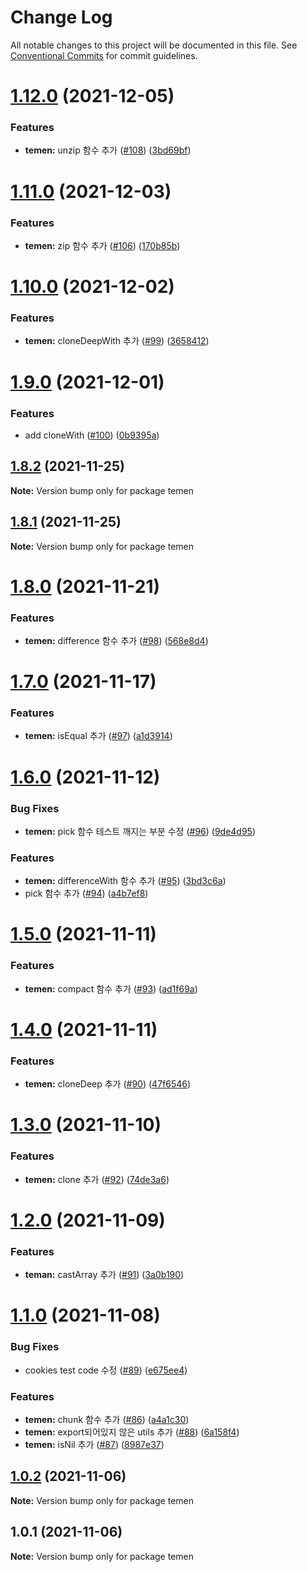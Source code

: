 # Change Log

All notable changes to this project will be documented in this file.
See [Conventional Commits](https://conventionalcommits.org) for commit guidelines.

# [1.12.0](https://github.com/Lubycon/lubycon-frontend-libraries/compare/temen@1.11.0...temen@1.12.0) (2021-12-05)


### Features

* **temen:** unzip 함수 추가 ([#108](https://github.com/Lubycon/lubycon-frontend-libraries/issues/108)) ([3bd69bf](https://github.com/Lubycon/lubycon-frontend-libraries/commit/3bd69bf0040c00c0e413630789e80ff90ef6297b))





# [1.11.0](https://github.com/Lubycon/lubycon-frontend-libraries/compare/temen@1.10.0...temen@1.11.0) (2021-12-03)


### Features

* **temen:** zip 함수 추가 ([#106](https://github.com/Lubycon/lubycon-frontend-libraries/issues/106)) ([170b85b](https://github.com/Lubycon/lubycon-frontend-libraries/commit/170b85bb3e493b2fb13e7ecd60a89fce1df5f2eb))





# [1.10.0](https://github.com/Lubycon/lubycon-frontend-libraries/compare/temen@1.9.0...temen@1.10.0) (2021-12-02)


### Features

* **temen:** cloneDeepWith 추가 ([#99](https://github.com/Lubycon/lubycon-frontend-libraries/issues/99)) ([3658412](https://github.com/Lubycon/lubycon-frontend-libraries/commit/3658412051ed9f7790c3ba62a730ef90871e28d0))





# [1.9.0](https://github.com/Lubycon/lubycon-frontend-libraries/compare/temen@1.8.2...temen@1.9.0) (2021-12-01)


### Features

* add cloneWith ([#100](https://github.com/Lubycon/lubycon-frontend-libraries/issues/100)) ([0b9395a](https://github.com/Lubycon/lubycon-frontend-libraries/commit/0b9395a8d58ecc2d65da80a0c450550c9aa493dd))





## [1.8.2](https://github.com/Lubycon/lubycon-frontend-libraries/compare/temen@1.8.1...temen@1.8.2) (2021-11-25)

**Note:** Version bump only for package temen





## [1.8.1](https://github.com/Lubycon/lubycon-frontend-libraries/compare/temen@1.8.0...temen@1.8.1) (2021-11-25)

**Note:** Version bump only for package temen





# [1.8.0](https://github.com/Lubycon/lubycon-frontend-libraries/compare/temen@1.7.0...temen@1.8.0) (2021-11-21)


### Features

* **temen:** difference 함수 추가 ([#98](https://github.com/Lubycon/lubycon-frontend-libraries/issues/98)) ([568e8d4](https://github.com/Lubycon/lubycon-frontend-libraries/commit/568e8d447538af7827f30b1fb7d37651d6ccc82a))





# [1.7.0](https://github.com/Lubycon/lubycon-frontend-libraries/compare/temen@1.6.0...temen@1.7.0) (2021-11-17)


### Features

* **temen:** isEqual 추가 ([#97](https://github.com/Lubycon/lubycon-frontend-libraries/issues/97)) ([a1d3914](https://github.com/Lubycon/lubycon-frontend-libraries/commit/a1d3914b72370e2c95a8a5d1d7213f748dc7ae66))





# [1.6.0](https://github.com/Lubycon/lubycon-frontend-libraries/compare/temen@1.5.0...temen@1.6.0) (2021-11-12)


### Bug Fixes

* **temen:** pick 함수 테스트 깨지는 부분 수정 ([#96](https://github.com/Lubycon/lubycon-frontend-libraries/issues/96)) ([9de4d95](https://github.com/Lubycon/lubycon-frontend-libraries/commit/9de4d952d2e9dfcc46b176063b489444e0e3d8b7))


### Features

* **temen:** differenceWith 함수 추가 ([#95](https://github.com/Lubycon/lubycon-frontend-libraries/issues/95)) ([3bd3c6a](https://github.com/Lubycon/lubycon-frontend-libraries/commit/3bd3c6af3a845ef89d82e64e6d1727791a293eff))
* pick 함수 추가 ([#94](https://github.com/Lubycon/lubycon-frontend-libraries/issues/94)) ([a4b7ef8](https://github.com/Lubycon/lubycon-frontend-libraries/commit/a4b7ef860be6942988b0544595d23f1b0c0665eb))





# [1.5.0](https://github.com/Lubycon/lubycon-frontend-libraries/compare/temen@1.4.0...temen@1.5.0) (2021-11-11)


### Features

* **temen:** compact 함수 추가 ([#93](https://github.com/Lubycon/lubycon-frontend-libraries/issues/93)) ([ad1f69a](https://github.com/Lubycon/lubycon-frontend-libraries/commit/ad1f69a5560c7289f55582a7475a4e691defe901))





# [1.4.0](https://github.com/Lubycon/lubycon-frontend-libraries/compare/temen@1.3.0...temen@1.4.0) (2021-11-11)


### Features

* **temen:** cloneDeep 추가 ([#90](https://github.com/Lubycon/lubycon-frontend-libraries/issues/90)) ([47f6546](https://github.com/Lubycon/lubycon-frontend-libraries/commit/47f65466976eac431004e82db0dbda25fe44e280))





# [1.3.0](https://github.com/Lubycon/lubycon-frontend-libraries/compare/temen@1.2.0...temen@1.3.0) (2021-11-10)


### Features

* **temen:** clone 추가 ([#92](https://github.com/Lubycon/lubycon-frontend-libraries/issues/92)) ([74de3a6](https://github.com/Lubycon/lubycon-frontend-libraries/commit/74de3a665281b1fa3be6027c5ee13f7385b9333b))





# [1.2.0](https://github.com/Lubycon/lubycon-frontend-libraries/compare/temen@1.1.0...temen@1.2.0) (2021-11-09)


### Features

* **teman:** castArray 추가 ([#91](https://github.com/Lubycon/lubycon-frontend-libraries/issues/91)) ([3a0b190](https://github.com/Lubycon/lubycon-frontend-libraries/commit/3a0b190a423a40f503fa29ba75a0128feb378ba1))





# [1.1.0](https://github.com/Lubycon/lubycon-frontend-libraries/compare/temen@1.0.2...temen@1.1.0) (2021-11-08)


### Bug Fixes

* cookies test code 수정 ([#89](https://github.com/Lubycon/lubycon-frontend-libraries/issues/89)) ([e675ee4](https://github.com/Lubycon/lubycon-frontend-libraries/commit/e675ee4a92370448199d84e481af343f8f985879))


### Features

* **temen:** chunk 함수 추가 ([#86](https://github.com/Lubycon/lubycon-frontend-libraries/issues/86)) ([a4a1c30](https://github.com/Lubycon/lubycon-frontend-libraries/commit/a4a1c301b9a09af0e923919f696db8706428f35c))
* **temen:** export되어있지 않은 utils 추가 ([#88](https://github.com/Lubycon/lubycon-frontend-libraries/issues/88)) ([6a158f4](https://github.com/Lubycon/lubycon-frontend-libraries/commit/6a158f4ec35fcea3aa3a16ba52a2cc832c4d373b))
* **temen:** isNil 추가 ([#87](https://github.com/Lubycon/lubycon-frontend-libraries/issues/87)) ([8987e37](https://github.com/Lubycon/lubycon-frontend-libraries/commit/8987e37fd34af0b2bb08152410a621dbe50a8177))





## [1.0.2](https://github.com/Lubycon/lubycon-frontend-libraries/compare/temen@1.0.1...temen@1.0.2) (2021-11-06)

**Note:** Version bump only for package temen





## 1.0.1 (2021-11-06)

**Note:** Version bump only for package temen
